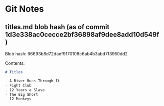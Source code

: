 # Git Notes

## titles.md blob hash (as of commit 1d3e338ac0cecce2bf36898af9dee8add10d549f)
Blob hash: 66693b8d72daef9170108c6ab4b3abd7f3950dd2

Contents:
```markdown
# Titles

- A River Runs Through It
- Fight Club
- 12 Years a Slave
- The Big Short
- 12 Monkeys
```
